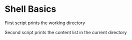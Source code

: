 <h1>Shell Basics</h1>
<p>First script prints the working directory</p>
<p>Second script prints the content list in the current directory</p>

